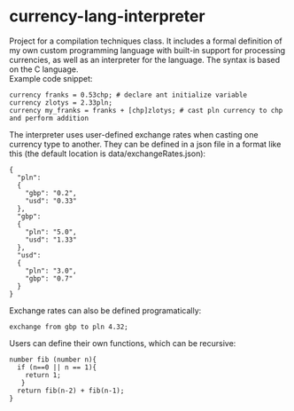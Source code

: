 # currency-lang-interpreter
Project for a compilation techniques class.
It includes a formal definition of my own custom programming language with built-in support for processing currencies,
as well as an interpreter for the language. The syntax is based on the C language.  
Example code snippet:
```
currency franks = 0.53chp; # declare ant initialize variable
currency zlotys = 2.33pln;
currency my_franks = franks + [chp]zlotys; # cast pln currency to chp and perform addition
```
The interpreter uses user-defined exchange rates when casting one currency type to another.
They can be defined in a json file in a format like this (the default location is data/exchangeRates.json):
```
{
  "pln":
  {
    "gbp": "0.2",
    "usd": "0.33"
  },
  "gbp":
  {
    "pln": "5.0",
    "usd": "1.33"
  },
  "usd":
  {
    "pln": "3.0",
    "gbp": "0.7"
  }
}
```
Exchange rates can also be defined programatically:
```
exchange from gbp to pln 4.32;
```
Users can define their own functions, which can be recursive:
```
number fib (number n){
  if (n==0 || n == 1){
    return 1;
   }
  return fib(n-2) + fib(n-1);
}
```
